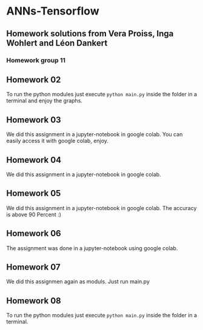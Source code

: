 # ANNs-Tensorflow

## Homework solutions from Vera Proiss, Inga Wohlert and Léon Dankert
### Homework group 11


## Homework 02
To run the python modules just execute `python main.py` inside the folder in a terminal and enjoy the graphs.


## Homework 03
We did this assignment in a jupyter-notebook in google colab. You can easily access it with google colab, enjoy.

## Homework 04

We did this assignment in a jupyter-notebook in google colab.

## Homework 05

We did this assignment in a jupyter-notebook in google colab. The accuracy is above 90 Percent :)

## Homework 06

The assignment was done in a jupyter-notebook using google colab.


## Homework 07

We did this assignmen again as moduls. Just run main.py

## Homework 08

To run the python modules just execute `python main.py` inside the folder in a terminal.
